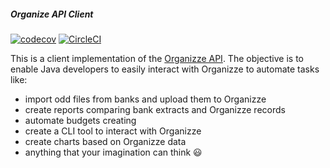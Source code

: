 ##### Organize API Client

[![codecov](https://codecov.io/gh/jrdalpra/organizze-api-client-java/branch/master/graph/badge.svg)](https://codecov.io/gh/jrdalpra/organizze-api-client-java)
[![CircleCI](https://circleci.com/gh/jrdalpra/organizze-api-client-java.svg?style=svg)](https://circleci.com/gh/jrdalpra/organizze-api-client-java.svg)

This is a client implementation of the [Organizze API](https://github.com/organizze/api-doc/). The objective is to
enable Java developers to easily interact with Organizze to automate tasks like:
- import odd files from banks and upload them to Organizze
- create reports comparing bank extracts and Organizze records
- automate budgets creating
- create a CLI tool to interact with Organizze
- create charts based on Organizze data
- anything that your imagination can think :smiley:



